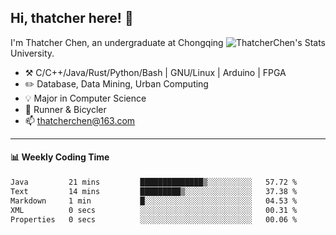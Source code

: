 ## Hi, thatcher here! :wave:

<img align="right" src="https://github-readme-stats.vercel.app/api?username=thatcherchen&title_color=333&text_color=777" alt="ThatcherChen's Stats" >

I'm Thatcher Chen, an undergraduate at Chongqing University.

- :hammer_and_pick:  C/C++/Java/Rust/Python/Bash | GNU/Linux | Arduino | FPGA
- :pencil2:  Database, Data Mining, Urban Computing
- :bulb:   Major in Computer Science
- :seedling:  Runner & Bicycler
- :mailbox: thatcherchen@163.com

---

#### :bar_chart: Weekly Coding Time

<!--START_SECTION:waka-->

```txt
Java         21 mins         ██████████████▒░░░░░░░░░░   57.72 %
Text         14 mins         █████████▒░░░░░░░░░░░░░░░   37.38 %
Markdown     1 min           █░░░░░░░░░░░░░░░░░░░░░░░░   04.53 %
XML          0 secs          ░░░░░░░░░░░░░░░░░░░░░░░░░   00.31 %
Properties   0 secs          ░░░░░░░░░░░░░░░░░░░░░░░░░   00.06 %
```

<!--END_SECTION:waka-->
